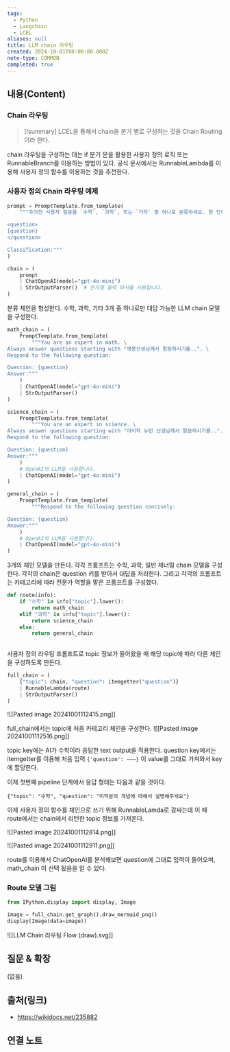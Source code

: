 ```yaml
---
tags:
  - Python
  - Langchain
  - LCEL
aliases: null
title: LLM chain 라우팅
created: 2024-10-01T00:00:00.000Z
note-type: COMMON
completed: true
---
```


## 내용(Content)

### Chain 라우팅

>[!summary]
> LCEL을 통해서 chain을 분기 별로 구성하는 것을 Chain Routing이라 한다.

chain 라우팅을 구성하는 데는 if 분기 문을 활용한 사용자 정의 로직 또는 RunnableBranch를 이용하는 방법이 있다. 공식 문서에서는 RunnableLambda를 이용해 사용자 정의 함수를 이용하는 것을 추천한다.

### 사용자 정의 Chain 라우팅 예제


```python
prompt = PromptTemplate.from_template(
    """주어진 사용자 질문을 `수학`, `과학`, 또는 `기타` 중 하나로 분류하세요. 한 단어 이상으로 응답하지 마세요.

<question>
{question}
</question>

Classification:"""
)

chain = (
    prompt
    | ChatOpenAI(model="gpt-4o-mini")
    | StrOutputParser()  # 문자열 출력 파서를 사용합니다.
)

```

분류 체인을 형성한다.
수학, 과학, 기타 3개 중 하나로만 대답 가능한 LLM chain 모델을 구성한다.

```python
math_chain = (
    PromptTemplate.from_template(
        """You are an expert in math. \
Always answer questions starting with "깨봉선생님께서 말씀하시기를..". \
Respond to the following question:

Question: {question}
Answer:"""
    )
    | ChatOpenAI(model="gpt-4o-mini")
    | StrOutputParser()
)

science_chain = (
    PromptTemplate.from_template(
        """You are an expert in science. \
Always answer questions starting with "아이작 뉴턴 선생님께서 말씀하시기를..". \
Respond to the following question:

Question: {question}
Answer:"""
    )
    # OpenAI의 LLM을 사용합니다.
    | ChatOpenAI(model="gpt-4o-mini")
)

general_chain = (
    PromptTemplate.from_template(
        """Respond to the following question concisely:

Question: {question}
Answer:"""
    )
    # OpenAI의 LLM을 사용합니다.
    | ChatOpenAI(model="gpt-4o-mini")
)
```

3개의 체인 모델을 만든다. 각각 프롬프트는 수학, 과학, 일반 제너럴 chain 모델을 구성한다.
각각의 chain은 question 키를 받아서 대답을 처리한다. 그리고 각각의 프롬프트는 카테고리에 따라 전문가 역할을 맡은 프롬프트를 구성했다.

```python
def route(info):
    if "수학" in info["topic"].lower():
        return math_chain
    elif "과학" in info["topic"].lower():
        return science_chain
    else:
        return general_chain
    
```

사용자 정의 라우팅 프롬프트로 topic 정보가 들어왔을 때 해당 topic에 따라 다른 체인을 구성하도록 만든다.

```python
full_chain = (
    {"topic": chain, "question": itemgetter("question")}
    | RunnableLambda(route)
    | StrOutputParser()
)
```

![[Pasted image 20241001112415.png]]

full_chain에서는 topic에 처음 카테고리 체인을 구성한다.
![[Pasted image 20241001112516.png]]

topic key에는 AI가 수학이라 응답한 text output을 적용한다. question key에서는 itemgetter를 이용해 처음 입력 `{'question': ~~~}` 이 value를 그대로 가져와서 key에 할당한다.

이제 첫번째 pipeline 단계에서 응답 형태는 다음과 같을 것이다.

```text
{"topic": "수학", "question": "미적분의 개념에 대해서 설명해주세요"}
```

이제 사용자 정의 함수를 체인으로 쓰기 위해 RunnableLamda로 감싸는데 이 때 route에서는 chain에서 리턴한 topic 정보를 가져온다.

![[Pasted image 20241001112814.png]]

![[Pasted image 20241001112911.png]]

route를 이용해서 ChatOpenAI를 분석해보면 question에 그대로 입력이 들어오며, math_chain 이 선택 됬음을 알 수 있다.

### Route 모델 그림

```python
from IPython.display import display, Image

image = full_chain.get_graph().draw_mermaid_png()
display(Image(data=image))
```

![[LLM Chain 라우팅 Flow (draw).svg]]


## 질문 & 확장

(없음)

## 출처(링크)

- https://wikidocs.net/235882

## 연결 노트










